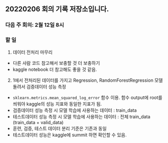 ## 20220206 회의 기록 저장소입니다. 


### 다음 주 회의: 2월 12일 8시

### 할 일
1) 데이터 전처리 마무리
  - 다른 사람 코드 참고해서 보충할 것 더 보충하기
  - kaggle notebook 더 참고해도 좋을 것 같음.
2) 1에서 전처리된 데이터를 가지고 Regression, RandomForestRegression 모델 돌려서 검증데이터 성능 측정
  - `sklearn.metrics.mean_squared_log_error` 함수 이용. 함수 output에 root를 씌워야 kaggle의 성능 지표와 동일한 지표가 됨.
  - 검증데이터 성능 측정 시 모델 학습에 사용하는 데이터 : train_data
  - 테스트데이터 성능 측정 시 모델 학습에 사용하는 데이터 : 전체 train_data (train_data + valid_data)
  - 훈련, 검증, 테스트 데이터 분리 기준은 기존과 동일
  - 테스트데이터 성능은 kaggle에 summit 하면 확인할 수 있음.
